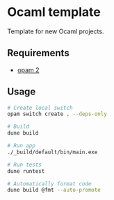 # Ocaml template

Template for new Ocaml projects.

## Requirements

* [opam 2](https://opam.ocaml.org/doc/Install.html)

## Usage

```bash
# Create local switch
opam switch create . --deps-only

# Build
dune build

# Run app
./_build/default/bin/main.exe

# Run tests
dune runtest

# Automatically format code
dune build @fmt --auto-promote
```
